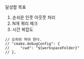 달성할 목표

1. 손쉬운 인풋 아웃풋 처리
2. N개 쿼리 체크
3. 시간 복잡도

```
// 오히려 꺼야 한다.
// "cmake.debugConfig": {
//     "cwd": "${workspaceFolder}"
// },
```